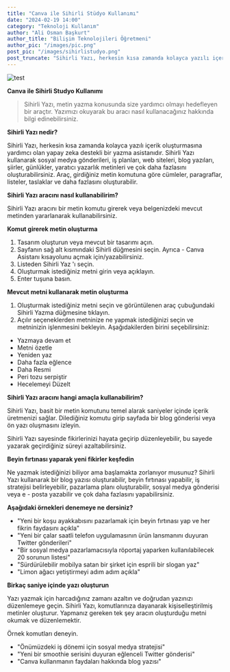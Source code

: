 ```yaml
---
title: "Canva ile Sihirli Stüdyo Kullanımı"
date: "2024-02-19 14:00"
category: "Teknoloji Kullanım"
author: "Ali Osman Başkurt"
author_title: "Bilişim Teknolojileri Öğretmeni"
author_pic: "/images/pic.png"
post_pic: "/images/sihirlistudyo.png"
post_truncate: "Sihirli Yazı, herkesin kısa zamanda kolayca yazılı içerik oluşturmasına yardımcı olan yapay zeka destekli bir yazma asistanıdır. Sihirli Yazı kullanarak sosyal medya gönderileri, iş planları, web siteleri, blog yazıları, şiirler, günlükler, yaratıcı yazarlık metinleri ve çok daha fazlasını oluşturabilirsiniz. "
---
```


![test](/images/sihirlistudyo.png)

**Canva ile Sihirli Studyo Kullanımı**

> Sihirli Yazı, metin yazma konusunda size yardımcı olmayı hedefleyen bir araçtır. Yazımızı okuyarak bu aracı nasıl kullanacağınız hakkında bilgi edinebilirsiniz.

**Sihirli Yazı nedir?**

Sihirli Yazı, herkesin kısa zamanda kolayca yazılı içerik oluşturmasına yardımcı olan yapay zeka destekli bir yazma asistanıdır. Sihirli Yazı kullanarak sosyal medya gönderileri, iş planları, web siteleri, blog yazıları, şiirler, günlükler, yaratıcı yazarlık metinleri ve çok daha fazlasını oluşturabilirsiniz. Araç, girdiğiniz metin komutuna göre cümleler, paragraflar, listeler, taslaklar ve daha fazlasını oluşturabilir.

**Sihirli Yazı aracını nasıl kullanabilirim?**

Sihirli Yazı aracını bir metin komutu girerek veya belgenizdeki mevcut metinden yararlanarak kullanabilirsiniz.

**Komut girerek metin oluşturma**

1. Tasarım oluşturun veya mevcut bir tasarımı açın.
2. Sayfanın sağ alt kısmındaki Sihirli düğmesini seçin. Ayrıca - Canva Asistanı kısayolunu açmak için/yazabilirsiniz.
3. Listeden Sihirli Yaz 'ı seçin.
4. Oluşturmak istediğiniz metni girin veya açıklayın.
5. Enter tuşuna basın.

**Mevcut metni kullanarak metin oluşturma**

1. Oluşturmak istediğiniz metni seçin ve görüntülenen araç çubuğundaki Sihirli Yazma düğmesine tıklayın.
2. Açılır seçeneklerden metninize ne yapmak istediğinizi seçin ve metninizin işlenmesini bekleyin. Aşağıdakilerden birini seçebilirsiniz:

- Yazmaya devam et
- Metni özetle
- Yeniden yaz
- Daha fazla eğlence
- Daha Resmi
- Peri tozu serpiştir
- Hecelemeyi Düzelt

**Sihirli Yazı aracını hangi amaçla kullanabilirim?**

Sihirli Yazı, basit bir metin komutunu temel alarak saniyeler içinde içerik üretmenizi sağlar. Dilediğiniz komutu girip sayfada bir blog gönderisi veya ön yazı oluşmasını izleyin.

Sihirli Yazı sayesinde fikirlerinizi hayata geçirip düzenleyebilir, bu sayede yazarak geçirdiğiniz süreyi azaltabilirsiniz.

**Beyin fırtınası yaparak yeni fikirler keşfedin**

Ne yazmak istediğinizi biliyor ama başlamakta zorlanıyor musunuz? Sihirli Yazı kullanarak bir blog yazısı oluşturabilir, beyin fırtınası yapabilir, iş stratejisi belirleyebilir, pazarlama planı oluşturabilir, sosyal medya gönderisi veya e - posta yazabilir ve çok daha fazlasını yapabilirsiniz.

**Aşağıdaki örnekleri denemeye ne dersiniz?**

- "Yeni bir koşu ayakkabısını pazarlamak için beyin fırtınası yap ve her fikrin faydasını açıkla"
- "Yeni bir çalar saatli telefon uygulamasının ürün lansmanını duyuran Twitter gönderileri"
- "Bir sosyal medya pazarlamacısıyla röportaj yaparken kullanılabilecek 20 sorunun listesi"
- "Sürdürülebilir mobilya satan bir şirket için esprili bir slogan yaz"
- "Limon ağacı yetiştirmeyi adım adım açıkla"

**Birkaç saniye içinde yazı oluşturun**

Yazı yazmak için harcadığınız zamanı azaltın ve doğrudan yazınızı düzenlemeye geçin. Sihirli Yazı, komutlarınıza dayanarak kişiselleştirilmiş metinler oluşturur. Yapmanız gereken tek şey aracın oluşturduğu metni okumak ve düzenlemektir.

Örnek komutları deneyin.

- "Önümüzdeki iş dönemi için sosyal medya stratejisi"
- "Yeni bir smoothie serisini duyuran eğlenceli Twitter gönderisi"
- "Canva kullanmanın faydaları hakkında blog yazısı"
